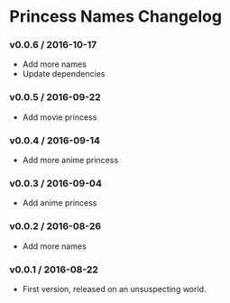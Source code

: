 Princess Names Changelog
========================

### v0.0.6 / 2016-10-17

 - Add more names
 - Update dependencies

### v0.0.5 / 2016-09-22

 - Add movie princess

### v0.0.4 / 2016-09-14

 - Add more anime princess

### v0.0.3 / 2016-09-04

 - Add anime princess

### v0.0.2 / 2016-08-26

 - Add more names

### v0.0.1 / 2016-08-22

 - First version, released on an unsuspecting world.
